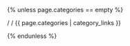 {% unless page.categories == empty %}
<p class="text-muted text-right mt-4 mb-2"><i class="far fa-folder"></i>
  / /
  {{ page.categories | category_links }}
</p>
{% endunless %}